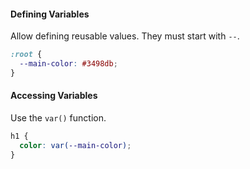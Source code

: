 #### Defining Variables

Allow defining reusable values. They must start with `--`.

```css
:root {
  --main-color: #3498db;
}
```

#### Accessing Variables

Use the `var()` function.

```css
h1 {
  color: var(--main-color);
}
```